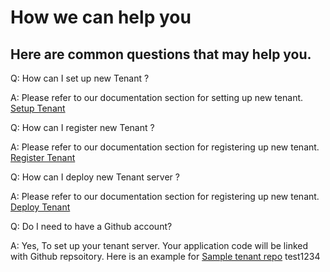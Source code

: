 # How we can help you

## Here are common questions that may help you.

 Q: How can I set up new Tenant ?
    
A: Please refer to our documentation section for setting up new tenant. [Setup Tenant]

Q: How can I register new Tenant ?

A: Please refer to our documentation section for registering up new tenant. [Register Tenant]

Q: How can I deploy new Tenant server ?

A: Please refer to our documentation section for registering up new tenant. [Deploy Tenant]

Q: Do I need to have a Github account?

A: Yes, To set up your tenant server. Your application code will be linked with Github repsoitory. Here is an example for [Sample tenant repo] test1234


[//]: # (These are reference links used in markdown file)

[Setup Tenant]: <?path=docs/getting-started/setup-tenant/setup-tenant.md>

[Register Tenant]: <?path=docs/getting-started/setup-tenant/register-tenant.md>

[Deploy Tenant]: <?path=docs/getting-started/setup-tenant/deploy-tenant.md>

[Sample tenant repo]: <https://github.com/fiserv/sample-tenant>